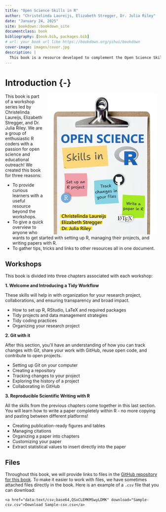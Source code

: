 ```yaml
--- 
title: "Open Science Skills in R"
author: "Christelinda Laureijs, Elizabeth Stregger, Dr. Julia Riley"
date: "January 24, 2025"
site: bookdown::bookdown_site
documentclass: book
bibliography: [book.bib, packages.bib]
# url: your book url like https://bookdown.org/yihui/bookdown
cover-image: images/cover.jpg
description: |
  This book is a resource developed to complement the Open Science Skills in R workshop series.
---
```


# Introduction {-}

<a><img src="images/Book-cover.jpg" width="350" alt="Open Science Skills in R stylized text" style="margin: 0 1em 0 1em; float: right;" /></a>

This book is part of a workshop series led by Christelinda Laureijs, Elizabeth Stregger, and Dr. Julia Riley. We are a group of enthusiastic R coders with a passion for open science and educational outreach! We created this book for three reasons:

* To provide curious learners with a useful resource beyond the workshops.
* To give a quick overview to anyone who wants to get started with setting up R, managing their projects, and writing papers with R.
* To gather tips, tricks and links to other resources all in one document.

## Workshops

This book is divided into three chapters associated with each workshop:

**1. Welcome and Introducing a Tidy Workflow**

These skills will help in with organization for your research project,
collaborations, and ensuring transparency and broad impact.

* How to set up R, RStudio, LaTeX and required packages
* Tidy projects and data management strategies
* Tidy coding practices
* Organizing your research project

**2. Git with it**

After this section, you'll have an understanding of how you can track changes
with Git, share your work with GitHub, reuse open code, and contribute to open
projects.

* Setting up Git on your computer
* Creating a repository
* Tracking changes to your project
* Exploring the history of a project
* Collaborating in GitHub

**3. Reproducible Scientific Writing with R**

All the skills from the previous chapters come together in this last section.
You will learn how to write a paper completely within R - no more copying and
pasting between different platforms!

* Creating publication-ready figures and tables
* Managing citations
* Organizing a paper into chapters
* Customizing your paper
* Extract statistical values to insert directly into the paper

## Files

Throughout this book, we will provide links to files in the [GitHub repository for this book](https://github.com/christelinda-laureijs/Open-Science-Skills-in-R-Book). To make it easier to work with files, we have sometimes attached files directly in the book. Here is an example of a `.csv` file that you can download:


```{=html}
<a href="data:text/csv;base64,QSxCLEMKMSwyLDMK" download="Sample-csv.csv">Download Sample-csv.csv</a>
```




